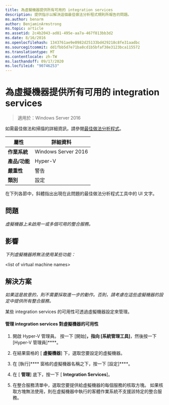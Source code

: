 ```yaml
---
title: 為虛擬機器提供所有可用的 integration services
description: 提供指示以解決這個最佳做法分析程式規則所報告的問題。
ms.author: benarm
author: BenjaminArmstrong
ms.topic: article
ms.assetid: 2c4b2043-ad81-495e-aa7a-467f813bb3d2
ms.date: 8/16/2016
ms.openlocfilehash: 1343761ae9e0982d25133bd429218c8fe31aadbc
ms.sourcegitcommit: dd1fbb5d7e71ba8cd1b5bfaf38e3123bca115572
ms.translationtype: MT
ms.contentlocale: zh-TW
ms.lasthandoff: 09/17/2020
ms.locfileid: "90746253"
---
```

# <a name="offer-all-available-integration-services-to-virtual-machines"></a>為虛擬機器提供所有可用的 integration services

>適用於：Windows Server 2016

如需最佳做法和掃描的詳細資訊，請參閱[最佳做法分析程式](https://go.microsoft.com/fwlink/?LinkId=122786)。

|屬性|詳細資料|
|-|-|
|**作業系統**|Windows Server 2016|
|**產品/功能**|Hyper-V|
|**嚴重性**|警告|
|**類別**|設定|

在下列各節中，斜體指出出現在此問題的最佳做法分析程式工具中的 UI 文字。

## <a name="issue"></a>問題

*虛擬機器上未啟用一或多個可用的整合服務。*

## <a name="impact"></a>影響

*下列虛擬機器將無法使用某些功能：*

\<list of virtual machine names>

## <a name="resolution"></a>解決方案

*如果這是故意的，則不需要採取進一步的動作。否則，請考慮在這些虛擬機器的設定中提供所有整合服務。*

某些 integration services 的可用性可透過虛擬機器設定來管理。

#### <a name="to-manage-the-availability-of-integration-services-to-a-virtual-machine"></a>管理 integration services 對虛擬機器的可用性

1.  開啟 Hyper-V 管理員。 按一下 [開始]****，指向 [系統管理工具]****，然後按一下 [Hyper-V 管理員]****。

2.  在結果窗格的 [ **虛擬機器**] 下，選取您要設定的虛擬機器。

3.  在 [執行]**** 窗格的虛擬機器名稱之下，按一下 [設定]****。

4.  在 [ **管理**] 底下，按一下 [ **Integration Services**]。

5.  在整合服務清單中，選取您要提供給虛擬機器的每個服務的核取方塊。 如果核取方塊無法使用，則在虛擬機器中執行的客體作業系統不支援該特定的整合服務。



